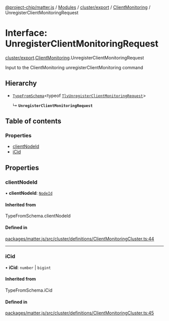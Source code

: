 [@project-chip/matter.js](../README.md) / [Modules](../modules.md) / [cluster/export](../modules/cluster_export.md) / [ClientMonitoring](../modules/cluster_export.ClientMonitoring.md) / UnregisterClientMonitoringRequest

# Interface: UnregisterClientMonitoringRequest

[cluster/export](../modules/cluster_export.md).[ClientMonitoring](../modules/cluster_export.ClientMonitoring.md).UnregisterClientMonitoringRequest

Input to the ClientMonitoring unregisterClientMonitoring command

## Hierarchy

- [`TypeFromSchema`](../modules/tlv_export.md#typefromschema)\<typeof [`TlvUnregisterClientMonitoringRequest`](../modules/cluster_export.ClientMonitoring.md#tlvunregisterclientmonitoringrequest)\>

  ↳ **`UnregisterClientMonitoringRequest`**

## Table of contents

### Properties

- [clientNodeId](cluster_export.ClientMonitoring.UnregisterClientMonitoringRequest.md#clientnodeid)
- [iCid](cluster_export.ClientMonitoring.UnregisterClientMonitoringRequest.md#icid)

## Properties

### clientNodeId

• **clientNodeId**: [`NodeId`](../modules/datatype_export.md#nodeid)

#### Inherited from

TypeFromSchema.clientNodeId

#### Defined in

[packages/matter.js/src/cluster/definitions/ClientMonitoringCluster.ts:44](https://github.com/project-chip/matter.js/blob/6d3b6a5d957d88a9231d6ecab4bb41f8133112be/packages/matter.js/src/cluster/definitions/ClientMonitoringCluster.ts#L44)

___

### iCid

• **iCid**: `number` \| `bigint`

#### Inherited from

TypeFromSchema.iCid

#### Defined in

[packages/matter.js/src/cluster/definitions/ClientMonitoringCluster.ts:45](https://github.com/project-chip/matter.js/blob/6d3b6a5d957d88a9231d6ecab4bb41f8133112be/packages/matter.js/src/cluster/definitions/ClientMonitoringCluster.ts#L45)
